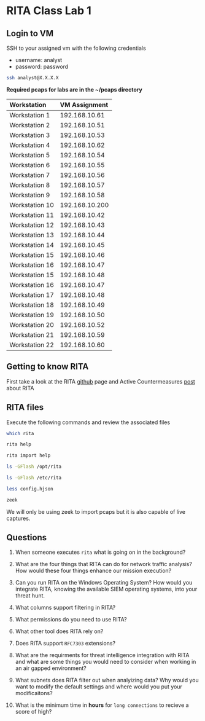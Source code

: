 ﻿# RITA Class Lab 1 

## Login to VM  
SSH to your assigned vm with the following credentials  
- username: analyst
- password: password  

```bash
ssh analyst@X.X.X.X
```  
**Required pcaps for labs are in the ~/pcaps directory**  

| Workstation| VM Assignment | 
| :----------| :------------ | 
| Workstation 1 | 192.168.10.61 | 
| Workstation 2 | 192.168.10.51 | 
| Workstation 3 | 192.168.10.53 | 
| Workstation 4 | 192.168.10.62 | 
| Workstation 5 | 192.168.10.54 | 
| Workstation 6 | 192.168.10.55 | 
| Workstation 7 | 192.168.10.56 | 
| Workstation 8 | 192.168.10.57 | 
| Workstation 9 | 192.168.10.58 | 
| Workstation 10 | 192.168.10.200 | 
| Workstation 11 | 192.168.10.42 | 
| Workstation 12 | 192.168.10.43 | 
| Workstation 13 | 192.168.10.44 | 
| Workstation 14 | 192.168.10.45 | 
| Workstation 15 | 192.168.10.46 | 
| Workstation 16 | 192.168.10.47 |
| Workstation 15 | 192.168.10.48 | 
| Workstation 16 | 192.168.10.47 | 
| Workstation 17 | 192.168.10.48 | 
| Workstation 18 | 192.168.10.49 | 
| Workstation 19 | 192.168.10.50 | 
| Workstation 20 | 192.168.10.52 | 
| Workstation 21 | 192.168.10.59 |  
| Workstation 22 | 192.168.10.60 | 


## Getting to know RITA 
First take a look at the RITA [github](https://github.com/activecm/rita) page and Active Countermeasures [post](https://www.activecountermeasures.com/intro-to-rita-v5/) about RITA  


## RITA files  
Execute the following commands and review the associated files  
```bash
which rita
```  

```bash
rita help
```

```bash
rita import help
```

```bash
ls -GFlash /opt/rita
```  

```bash
ls -GFlash /etc/rita
```

```bash
less config.hjson
```  

```bash
zeek  
```  
We will only be using zeek to import pcaps but it is also capable of live captures.    

## Questions  
1. When someone executes `rita` what is going on in the background?  

2. What are the four things that RITA can do for network traffic analysis? How would these four things enhance our mission execution?  

3. Can you run RITA on the Windows Operating System? How would you integrate RITA, knowing the available SIEM operating systems, into your threat hunt.  

4. What columns support filtering in RITA?  

5. What permissions do you need to use RITA?  

6. What other tool does RITA rely on?  

7. Does RITA support `RFC7303` extensions?  

8. What are the requirments for threat intelligence integration with RITA and what are some things you would need to consider when working in an air gapped environment?  

9. What subnets does RITA filter out when analyizing data? Why would you want to modify the default settings and where would you put your modificaitons?  

10. What is the minimum time in **hours** for `long connections` to recieve a score of high?  


